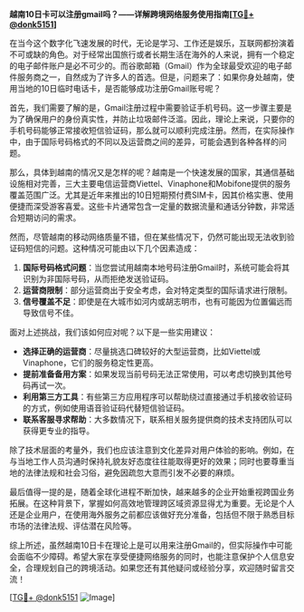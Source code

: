 **越南10日卡可以注册gmail吗？——详解跨境网络服务使用指南[[TG💪+ @donk5151](https://t.me/s/donk5151)]**

在当今这个数字化飞速发展的时代，无论是学习、工作还是娱乐，互联网都扮演着不可或缺的角色。对于经常出国旅行或者长期生活在海外的人来说，拥有一个稳定的电子邮件账户是必不可少的。而谷歌邮箱（Gmail）作为全球最受欢迎的电子邮件服务商之一，自然成为了许多人的首选。但是，问题来了：如果你身处越南，使用当地的10日临时电话卡，是否能够成功注册Gmail账号呢？

首先，我们需要了解的是，Gmail注册过程中需要验证手机号码。这一步骤主要是为了确保用户的身份真实性，并防止垃圾邮件泛滥。因此，理论上来说，只要你的手机号码能够正常接收短信验证码，那么就可以顺利完成注册。然而，在实际操作中，由于国际号码格式的不同以及运营商之间的差异，可能会遇到各种各样的问题。

那么，具体到越南的情况又是怎样的呢？越南是一个快速发展的国家，其通信基础设施相对完善，三大主要电信运营商Viettel、Vinaphone和Mobifone提供的服务覆盖范围广泛。尤其是近年来推出的10日短期预付费SIM卡，因其价格实惠、使用便捷而深受游客喜爱。这些卡片通常包含一定量的数据流量和通话分钟数，非常适合短期访问的需求。

然而，尽管越南的移动网络质量不错，但在某些情况下，仍然可能出现无法收到验证码短信的问题。这种情况可能由以下几个因素造成：

1. **国际号码格式问题**：当您尝试用越南本地号码注册Gmail时，系统可能会将其识别为非国际号码，从而拒绝发送验证码。
2. **运营商限制**：部分运营商出于安全考虑，会对特定类型的国际请求进行限制。
3. **信号覆盖不足**：即使是在大城市如河内或胡志明市，也有可能因为位置偏远而导致信号不佳。

面对上述挑战，我们该如何应对呢？以下是一些实用建议：

- **选择正确的运营商**：尽量挑选口碑较好的大型运营商，比如Viettel或Vinaphone，它们的服务稳定性更高。
- **提前准备备用方案**：如果发现当前号码无法正常使用，可以考虑切换到其他号码再试一次。
- **利用第三方工具**：有些第三方应用程序可以帮助绕过直接通过手机接收验证码的方式，例如使用语音验证码代替短信验证码。
- **联系客服寻求帮助**：大多数情况下，联系相关服务提供商的技术支持团队可以获得更专业的指导。

除了技术层面的考量外，我们也应该注意到文化差异对用户体验的影响。例如，在与当地工作人员沟通时保持礼貌友好态度往往能取得更好的效果；同时也要尊重当地的法律法规和社会习俗，避免因疏忽大意而引发不必要的麻烦。

最后值得一提的是，随着全球化进程不断加快，越来越多的企业开始重视跨国业务拓展。在这种背景下，掌握如何高效地管理跨区域资源显得尤为重要。无论是个人还是企业用户，在使用海外服务之前都应该做好充分准备，包括但不限于熟悉目标市场的法律法规、评估潜在风险等。

综上所述，虽然越南10日卡在理论上是可以用来注册Gmail的，但实际操作中可能会面临不少障碍。希望大家在享受便捷网络服务的同时，也能注意保护个人信息安全，合理规划自己的跨境活动。如果您还有其他疑问或经验分享，欢迎随时留言交流！

[[TG💪+ @donk5151](https://t.me/s/donk5151) ![Image](https://i.postimg.cc/rwNCRYN7/Snipaste-2025-04-30-17-27-05.png)]